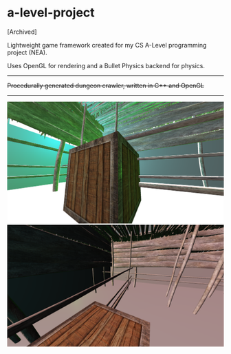 # a-level-project

[Archived]

Lightweight game framework created for my CS A-Level programming project (NEA).

Uses OpenGL for rendering and a Bullet Physics backend for physics.

---

~~Procedurally generated dungeon crawler, written in C++ and OpenGL~~

---

![image](docs/image1.png)
![image](docs/image2.png)